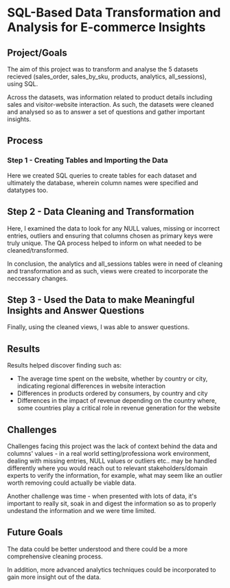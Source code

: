 # SQL-Based Data Transformation and Analysis for E-commerce Insights

## Project/Goals
The aim of this project was to transform and analyse the 5 datasets recieved (sales_order, sales_by_sku, products, analytics, all_sessions), using SQL.

Across the datasets, was information related to product details including sales and visitor-website interaction. As such, the datasets were cleaned and analysed so as to answer a set of questions and gather important insights.

## Process
### Step 1 - Creating Tables and Importing the Data
Here we created SQL queries to create tables for each dataset and ultimately the database, wherein column names were specified and datatypes too.

## Step 2 - Data Cleaning and Transformation
Here, I examined the data to look for any NULL values, missing or incorrect entries, outliers and ensuring that columns chosen as primary keys were truly unique. The QA process helped to inform on what needed to be cleaned/transformed.

In conclusion, the analytics and all_sessions tables were in need of cleaning and transformation and as such, views were created to incorporate the neccessary changes.

## Step 3 - Used the Data to make Meaningful Insights and Answer Questions
Finally, using the cleaned views, I was able to answer questions.

## Results
Results helped discover finding such as:

- The average time spent on the website, whether by country or city, indicating regional differences in website interaction
- Differences in products ordered by consumers, by country and city
- Differences in the impact of revenue depending on the country where, some countries play a critical role in revenue generation for the website

## Challenges 
Challenges facing this project was the lack of context behind the data and columns' values - in a real world setting/professiona work environment, dealing with missing entries, NULL values or outliers etc.. may be handled differently where you would reach out to relevant stakeholders/domain experts to verify the information, for example, what may seem like an outlier worth removing could actually be viable data.

Another challenge was time - when presented with lots of data, it's important to really sit, soak in and digest the information so as to properly undestand the information and we were time limited.

## Future Goals
The data could be better understood and there could be a more comprehensive cleaning process.

In addition, more advanced analytics techniques could be incorporated to gain more insight out of the data.
